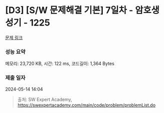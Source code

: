 # [D3] [S/W 문제해결 기본] 7일차 - 암호생성기 - 1225 

[문제 링크](https://swexpertacademy.com/main/code/problem/problemDetail.do?contestProbId=AV14uWl6AF0CFAYD) 

### 성능 요약

메모리: 23,720 KB, 시간: 122 ms, 코드길이: 1,364 Bytes

### 제출 일자

2024-05-14 14:04



> 출처: SW Expert Academy, https://swexpertacademy.com/main/code/problem/problemList.do